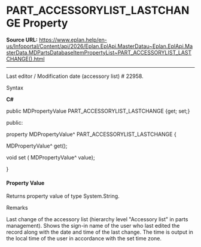 # PART_ACCESSORYLIST_LASTCHANGE Property

**Source URL:** https://www.eplan.help/en-us/Infoportal/Content/api/2026/Eplan.EplApi.MasterDatau~Eplan.EplApi.MasterData.MDPartsDatabaseItemPropertyList~PART_ACCESSORYLIST_LASTCHANGE().html

---

Last editor / Modification date (accessory list) # 22958.

Syntax

**C#**



public MDPropertyValue PART_ACCESSORYLIST_LASTCHANGE {get; set;}

public:

property MDPropertyValue^ PART_ACCESSORYLIST_LASTCHANGE {

   MDPropertyValue^ get();

   void set (    MDPropertyValue^ value);

}


#### Property Value

Returns property value of type System.String.

Remarks

Last change of the accessory list (hierarchy level "Accessory list" in parts management). Shows the sign-in name of the user who last edited the record along with the date and time of the last change. The time is output in the local time of the user in accordance with the set time zone.
